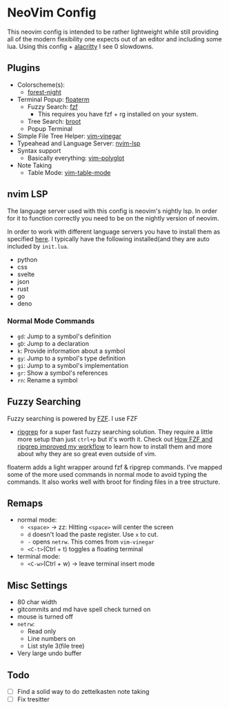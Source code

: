 # NeoVim Config

This neovim config is intended to be rather lightweight while still providing
all of the modern flexibility one expects out of an editor and including some lua.
Using this config + [alacritty](https://github.com/jwilm/alacritty) I see 0 slowdowns.


## Plugins
- Colorscheme(s): 
  - [forest-night](https://github.com/sainnhe/forest-night)
- Terminal Popup: [floaterm](https://github.com/voldikss/vim-floaterm)
  - Fuzzy Search: [fzf](https://github.com/junegunn/fzf)
    - This requires you have fzf + rg installed on your system.
  - Tree Search: [broot](https://dystroy.org/broot/)
  - Popup Terminal
- Simple File Tree Helper: [vim-vinegar](https://github.com/tpope/vim-vinegar)
- Typeahead and Language Server: [nvim-lsp](https://github.com/neovim/nvim-lspconfig)
- Syntax support
  - Basically everything: [vim-polyglot]()
- Note Taking
  - Table Mode: [vim-table-mode](https://github.com/dhruvasagar/vim-table-mode)

## nvim LSP

The language server used with this config is neovim's nightly lsp. In order for it to function
correctly you need to be on the nightly version of neovim.

In order to work with different language servers you have to install them as specified [here](https://github.com/neovim/nvim-lspconfig/blob/master/CONFIG.md). I typically have the following installed(and they are auto included by `init.lua`.

- python
- css
- svelte
- json
- rust
- go
- deno

### Normal Mode Commands
- `gd`: Jump to a symbol's definition
- `gD`: Jump to a declaration
- `k`:  Provide information about a symbol
- `gy`: Jump to a symbol's type definition
- `gi`: Jump to a symbol's implementation
- `gr`: Show a symbol's references
- `rn`: Rename a symbol

## Fuzzy Searching

Fuzzy searching is powered by [FZF](https://github.com/junegunn/fzf). I use FZF
+ [ripgrep](https://github.com/BurntSushi/ripgrep) for a super fast fuzzy
searching solution. They require a little more setup than just `ctrl+p` but it's
worth it. Check out
[How FZF and ripgrep improved my workflow](https://medium.com/@sidneyliebrand/how-fzf-and-ripgrep-improved-my-workflow-61c7ca212861)
to learn how to install them and more about why they are so great even outside
of vim.

floaterm adds a light wrapper around fzf & ripgrep commands. I've mapped some of the more used commands in normal mode to avoid
typing the commands. It also works well with broot for finding files in a tree structure.

## Remaps

- normal mode:
  - `<space>` -> zz: Hitting `<space>` will center the screen
  - `d` doesn't load the paste register. Use `x` to cut.
  - `-` opens `netrw`. This comes from `vim-vinegar`
  - `<C-t>`(Ctrl + t) toggles a floating terminal
- terminal mode:
  - `<C-w>`(Ctrl + w) -> leave terminal insert mode

## Misc Settings
- 80 char width
- gitcommits and md have spell check turned on
- mouse is turned off
- `netrw`:
  - Read only
  - Line numbers on
  - List style 3(file tree)
- Very large undo buffer

## Todo
- [ ] Find a solid way to do zettelkasten note taking
- [ ] Fix tresitter
